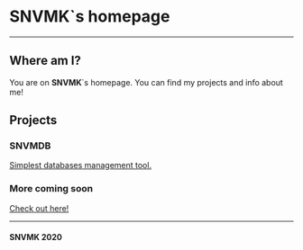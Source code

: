 # SNVMK`s homepage

---

## Where am I?

You are on **SNVMK**`s homepage. You can find my projects and info about me!

## Projects

### SNVMDB

[Simplest databases management tool.](https://snvmk.tk/snvmdb "Link to quick overview")

### More coming soon

[Check out here!](https://github.com/SNVMK "My github page!")

---

#### SNVMK 2020
